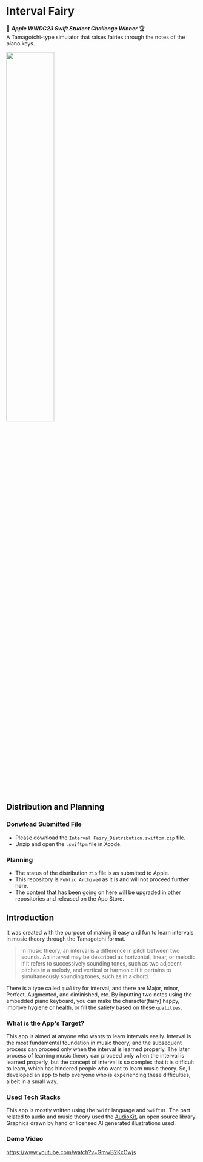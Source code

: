 # Interval Fairy
🍏 <b><i>Apple WWDC23 Swift Student Challenge Winner</b></i> 🏆\
A Tamagotchi-type simulator that raises fairies through the notes of the piano keys.

<!-- ![Simulator-Screenshot-iPad-Pro-12 9-inch-6th-generation-2023-05-10-at-18 44 59-복사본](https://github.com/ayaysir/Interval-Fairy/assets/40187546/7d4bd94d-7e93-4693-8740-01fdace4574b) -->
<img src="https://github.com/ayaysir/Interval-Fairy/assets/40187546/7d4bd94d-7e93-4693-8740-01fdace4574b" width=50%>


## Distribution and Planning

### Donwload Submitted File
- Please download the `Interval Fairy_Distribution.swiftpm.zip` file.
- Unzip and open the `.swiftpm` file in Xcode.

### Planning
- The status of the distribution `zip` file is as submitted to Apple.
- This repository is `Public Archived` as it is and will not proceed further here.
- The content that has been going on here will be upgraded in other repositories and released on the App Store.

## Introduction
It was created with the purpose of making it easy and fun to learn intervals in music theory through the Tamagotchi format. 
> In music theory, an interval is a difference in pitch between two sounds. An interval may be described as horizontal, linear, or melodic if it refers to successively sounding tones, such as two adjacent pitches in a melody, and vertical or harmonic if it pertains to simultaneously sounding tones, such as in a chord.

There is a type called `quality` for interval, and there are Major, minor, Perfect, Augmented, and diminished, etc.
By inputting two notes using the embedded piano keyboard, you can make the character(fairy) happy, improve hygiene or health, or fill the satiety based on these `qualities`.

### What is the App's Target?
This app is aimed at anyone who wants to learn intervals easily.
Interval is the most fundamental foundation in music theory, and the subsequent process can proceed only when the interval is learned properly.
The later process of learning music theory can proceed only when the interval is learned properly, but the concept of interval is so complex that it is difficult to learn, which has hindered people who want to learn music theory.
So, I developed an app to help everyone who is experiencing these difficulties, albeit in a small way.

### Used Tech Stacks
This app is mostly written using the `Swift` language and `SwiftUI`. The part related to audio and music theory used the [AudioKit](https://github.com/AudioKit), an open source library. Graphics drawn by hand or licensed AI generated illustrations used.

### Demo Video
https://www.youtube.com/watch?v=GmwB2KxOwjs


